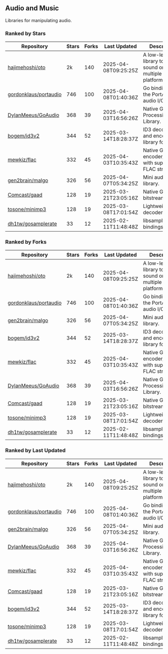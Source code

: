 ## Audio and Music

Libraries for manipulating audio.

### Ranked by Stars

| Repository | Stars | Forks | Last Updated | Description | 
|------------|-------|-------|--------------|-------------|
| [hajimehoshi/oto](https://github.com/hajimehoshi/oto) | 2k | 140 | 2025-04-08T09:25:25Z |  A low-level library to play sound on multiple platforms. |
| [gordonklaus/portaudio](https://github.com/gordonklaus/portaudio) | 746 | 100 | 2025-04-08T01:40:36Z |  Go bindings for the PortAudio audio I/O library. |
| [DylanMeeus/GoAudio](https://github.com/DylanMeeus/GoAudio) | 368 | 39 | 2025-04-03T16:56:26Z |  Native Go Audio Processing Library. |
| [bogem/id3v2](https://github.com/bogem/id3v2) | 344 | 52 | 2025-03-14T18:28:37Z |  ID3 decoding and encoding library for Go. |
| [mewkiz/flac](https://github.com/mewkiz/flac) | 332 | 45 | 2025-04-03T10:35:43Z |  Native Go FLAC encoder/decoder with support for FLAC streams. |
| [gen2brain/malgo](https://github.com/gen2brain/malgo) | 326 | 56 | 2025-04-07T05:34:25Z |  Mini audio library. |
| [Comcast/gaad](https://github.com/Comcast/gaad) | 128 | 19 | 2025-03-21T23:05:16Z |  Native Go AAC bitstream parser. |
| [tosone/minimp3](https://github.com/tosone/minimp3) | 128 | 19 | 2025-03-08T17:01:54Z |  Lightweight MP3 decoder library. |
| [dh1tw/gosamplerate](https://github.com/dh1tw/gosamplerate) | 33 | 12 | 2025-02-11T11:48:48Z |  libsamplerate bindings for go. |

### Ranked by Forks

| Repository | Stars | Forks | Last Updated | Description | 
|------------|-------|-------|--------------|-------------|
| [hajimehoshi/oto](https://github.com/hajimehoshi/oto) | 2k | 140 | 2025-04-08T09:25:25Z |  A low-level library to play sound on multiple platforms. |
| [gordonklaus/portaudio](https://github.com/gordonklaus/portaudio) | 746 | 100 | 2025-04-08T01:40:36Z |  Go bindings for the PortAudio audio I/O library. |
| [gen2brain/malgo](https://github.com/gen2brain/malgo) | 326 | 56 | 2025-04-07T05:34:25Z |  Mini audio library. |
| [bogem/id3v2](https://github.com/bogem/id3v2) | 344 | 52 | 2025-03-14T18:28:37Z |  ID3 decoding and encoding library for Go. |
| [mewkiz/flac](https://github.com/mewkiz/flac) | 332 | 45 | 2025-04-03T10:35:43Z |  Native Go FLAC encoder/decoder with support for FLAC streams. |
| [DylanMeeus/GoAudio](https://github.com/DylanMeeus/GoAudio) | 368 | 39 | 2025-04-03T16:56:26Z |  Native Go Audio Processing Library. |
| [Comcast/gaad](https://github.com/Comcast/gaad) | 128 | 19 | 2025-03-21T23:05:16Z |  Native Go AAC bitstream parser. |
| [tosone/minimp3](https://github.com/tosone/minimp3) | 128 | 19 | 2025-03-08T17:01:54Z |  Lightweight MP3 decoder library. |
| [dh1tw/gosamplerate](https://github.com/dh1tw/gosamplerate) | 33 | 12 | 2025-02-11T11:48:48Z |  libsamplerate bindings for go. |

### Ranked by Last Updated

| Repository | Stars | Forks | Last Updated | Description | 
|------------|-------|-------|--------------|-------------|
| [hajimehoshi/oto](https://github.com/hajimehoshi/oto) | 2k | 140 | 2025-04-08T09:25:25Z |  A low-level library to play sound on multiple platforms. |
| [gordonklaus/portaudio](https://github.com/gordonklaus/portaudio) | 746 | 100 | 2025-04-08T01:40:36Z |  Go bindings for the PortAudio audio I/O library. |
| [gen2brain/malgo](https://github.com/gen2brain/malgo) | 326 | 56 | 2025-04-07T05:34:25Z |  Mini audio library. |
| [DylanMeeus/GoAudio](https://github.com/DylanMeeus/GoAudio) | 368 | 39 | 2025-04-03T16:56:26Z |  Native Go Audio Processing Library. |
| [mewkiz/flac](https://github.com/mewkiz/flac) | 332 | 45 | 2025-04-03T10:35:43Z |  Native Go FLAC encoder/decoder with support for FLAC streams. |
| [Comcast/gaad](https://github.com/Comcast/gaad) | 128 | 19 | 2025-03-21T23:05:16Z |  Native Go AAC bitstream parser. |
| [bogem/id3v2](https://github.com/bogem/id3v2) | 344 | 52 | 2025-03-14T18:28:37Z |  ID3 decoding and encoding library for Go. |
| [tosone/minimp3](https://github.com/tosone/minimp3) | 128 | 19 | 2025-03-08T17:01:54Z |  Lightweight MP3 decoder library. |
| [dh1tw/gosamplerate](https://github.com/dh1tw/gosamplerate) | 33 | 12 | 2025-02-11T11:48:48Z |  libsamplerate bindings for go. |

